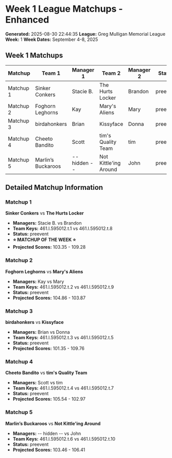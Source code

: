 # Week 1 League Matchups - Enhanced
**Generated:** 2025-08-30 22:44:35
**League:** Greg Mulligan Memorial League
**Week:** 1
**Week Dates:** September 4-8, 2025

## Week 1 Matchups

| Matchup   | Team 1             | Manager 1    | Team 2                | Manager 2 | Status   |
|-----------|--------------------|--------------|-----------------------|-----------|----------|
| Matchup 1 | Sinker Conkers     | Stacie B.    | The Hurts Locker      | Brandon   | preevent |
| Matchup 2 | Foghorn Leghorns   | Kay          | Mary's Aliens         | Mary      | preevent |
| Matchup 3 | birdahonkers       | Brian        | Kissyface             | Donna     | preevent |
| Matchup 4 | Cheeto Bandito     | Scott        | tim's Quality Team    | tim       | preevent |
| Matchup 5 | Marlin’s Buckaroos | -- hidden -- | Not Kittle'ing Around | John      | preevent |

## Detailed Matchup Information

### Matchup 1
**Sinker Conkers** vs **The Hurts Locker**
- **Managers:** Stacie B. vs Brandon
- **Team Keys:** 461.l.595012.t.1 vs 461.l.595012.t.8
- **Status:** preevent
- **⭐ MATCHUP OF THE WEEK ⭐**
- **Projected Scores:** 103.35 - 109.28

### Matchup 2
**Foghorn Leghorns** vs **Mary's Aliens**
- **Managers:** Kay vs Mary
- **Team Keys:** 461.l.595012.t.2 vs 461.l.595012.t.9
- **Status:** preevent
- **Projected Scores:** 104.86 - 103.87

### Matchup 3
**birdahonkers** vs **Kissyface**
- **Managers:** Brian vs Donna
- **Team Keys:** 461.l.595012.t.3 vs 461.l.595012.t.5
- **Status:** preevent
- **Projected Scores:** 101.35 - 109.76

### Matchup 4
**Cheeto Bandito** vs **tim's Quality Team**
- **Managers:** Scott vs tim
- **Team Keys:** 461.l.595012.t.4 vs 461.l.595012.t.7
- **Status:** preevent
- **Projected Scores:** 105.54 - 102.97

### Matchup 5
**Marlin’s Buckaroos** vs **Not Kittle'ing Around**
- **Managers:** -- hidden -- vs John
- **Team Keys:** 461.l.595012.t.6 vs 461.l.595012.t.10
- **Status:** preevent
- **Projected Scores:** 103.46 - 106.41
